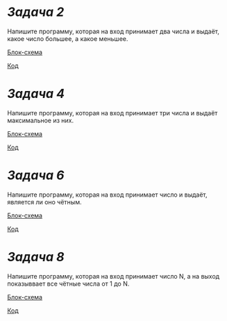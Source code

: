 # *Задача 2*
Напишите программу, которая на вход принимает два числа и выдаёт, какое число большее, а какое меньшее.

[Блок-схема](ex02\diagram2.png) 

[Код](ex02\Program.cs)

# *Задача 4*
Напишите программу, которая на вход принимает три числа и выдаёт максимальное из них.

[Блок-схема](ex04\diagram4.png) 

[Код](ex04\Program.cs)

# *Задача 6*
Напишите программу, которая на вход принимает число и выдаёт, является ли оно чётным.

[Блок-схема](ex06\diagram6.png) 

[Код](ex06\Program.cs)

# *Задача 8*
Напишите программу, которая на вход принимает число N, а на выход показыввает все чётные числа от 1 до N.

[Блок-схема](ex08\diagram8.png) 

[Код](ex08\Program.cs)